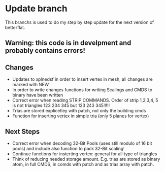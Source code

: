 # Update branch

This branchs is used to do my step by step update for the next version of betterflat.

## Warning: this code is in develpment and probably contains errors!

## Changes
* Updates to xplnedsf in order to insert vertex in mesh, all changes are marked with NEW
* In order to write changes functions for writing Scalings and CMDS to binary have been written
* Correct error when reading STRIP COMMANDS. Order of strip 1,2,3,4, 5 is not triangles 123 234 345 but 123 243 345!!!!!
* Trias are stored explicetley with patch, not only the building cmds
* Function for inserting vertex in simple tria (only 5 planes for vertex)

## Next Steps
* Correct error when decoding 32-Bit Pools (uses still modulo of 16 bit pools) and include also function to pack 32-Bit scaling!
* Continue functions for insterting vertex: general for all type of triangles
* Think of reducing needed storage amount. E.g. trias are stored as binary atom, in full CMDS, in comds with patch and as trias array with patch. 
